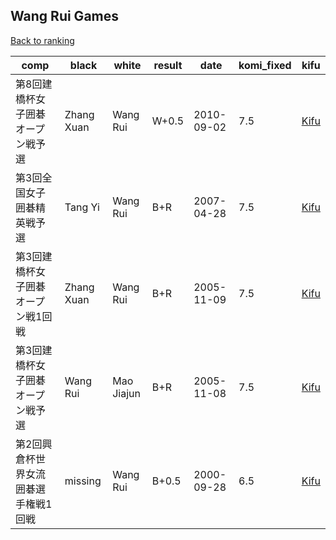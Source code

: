 ## Wang Rui Games

[Back to ranking](index.md)




| **comp** | **black** | **white** | **result** | **date** | **komi_fixed** | **kifu** | 
| --- | --- | --- | --- | --- | --- | --- |
| 第8回建橋杯女子囲碁オープン戦予選 | Zhang Xuan | Wang Rui | W+0.5 | 2010-09-02 | 7.5 | [Kifu](https://kifudepot.net/kifucontents.php?id=nKgEMCS9cZkJyE2WiW4WQg%3D%3D) | 
| 第3回全国女子囲碁精英戦予選 | Tang Yi | Wang Rui | B+R | 2007-04-28 | 7.5 | [Kifu](https://kifudepot.net/kifucontents.php?id=bnxHOCuDD6c85gq5AEkZVw%3D%3D) | 
| 第3回建橋杯女子囲碁オープン戦1回戦 | Zhang Xuan | Wang Rui | B+R | 2005-11-09 | 7.5 | [Kifu](https://kifudepot.net/kifucontents.php?id=FSqzS8Owxo6b2lPEPP%2BaKQ%3D%3D) | 
| 第3回建橋杯女子囲碁オープン戦予選 | Wang Rui | Mao Jiajun | B+R | 2005-11-08 | 7.5 | [Kifu](https://kifudepot.net/kifucontents.php?id=um1mLuzmpjUhUrePvvedKw%3D%3D) | 
| 第2回興倉杯世界女流囲碁選手権戦1回戦 | missing | Wang Rui | B+0.5 | 2000-09-28 | 6.5 | [Kifu](https://kifudepot.net/kifucontents.php?id=BqIRz%2BjfctwDafOtaMfYmg%3D%3D) |




